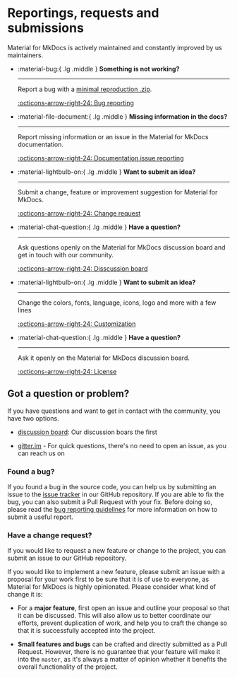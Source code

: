 # Reportings, requests and submissions

Material for MkDocs is actively maintained and constantly improved by us 
maintainers. 

<div class="grid cards" markdown>

-   :material-bug:{ .lg .middle } __Something is not working?__

    ---

    Report a bug with a [minimal reproduction .zip](https://squidfunk.github.io/mkdocs-material/bug-report/reproduction/).

    [:octicons-arrow-right-24: Bug reporting](https://squidfunk.github.io/mkdocs-material/bug-report/)

-   :material-file-document:{ .lg .middle } __Missing information in the docs?__

    ---

    Report missing information or an issue in the Material for MkDocs documentation.

    [:octicons-arrow-right-24: Documentation issue reporting](https://squidfunk.github.io/mkdocs-material/documentation-issue-report/)

-   :material-lightbulb-on:{ .lg .middle } __Want to submit an idea?__

    ---

    Submit a change, feature or improvement suggestion for Material for MkDocs.

    [:octicons-arrow-right-24: Change request](https://squidfunk.github.io/mkdocs-material/change-request/)

-   :material-chat-question:{ .lg .middle } __Have a question?__

    ---

    Ask questions openly on the Material for MkDocs discussion board and get in touch with our community.

    [:octicons-arrow-right-24: Disscussion board](https://github.com/squidfunk/mkdocs-material/discussions)

-   :material-lightbulb-on:{ .lg .middle } __Want to submit an idea?__

    ---

    Change the colors, fonts, language, icons, logo and more with a few lines

    [:octicons-arrow-right-24: Customization](#)

-   :material-chat-question:{ .lg .middle } __Have a question?__

    ---

    Ask it openly on the Material for MkDocs discussion board.

    [:octicons-arrow-right-24: License](#)

</div>


## Got a question or problem?

If you have questions and want to get in contact with the community, you have 
two options.

- [discussion board]: Our discussion boars the first 
- [gitter.im] - For quick questions, there's no need to open an issue, as you can reach us on

  [discussion board]: https://github.com/squidfunk/mkdocs-material/discussions
  [gitter.im]: https://gitter.im/squidfunk/mkdocs-material

### Found a bug?

If you found a bug in the source code, you can help us by submitting an issue
to the [issue tracker] in our GitHub repository. If you are able to fix the bug, 
you can also submit a Pull Request with your fix. Before doing so, please read the 
[bug reporting guidelines](https://squidfunk.github.io/mkdocs-material/bug-report/)
for more information on how to submit a useful report.

  [issue tracker]: https://github.com/squidfunk/mkdocs-material/issues
  [submission guidelines]: #submission-guidelines

### Have a change request?

If you would like to request a new feature or change to the project, you can 
submit an issue to our GitHub repository.

If you would like to implement a new feature, please submit an issue with a
proposal for your work first to be sure that it is of use to everyone, as
Material for MkDocs is highly opinionated. Please consider what kind of change
it is:

* For a **major feature**, first open an issue and outline your proposal so
  that it can be discussed. This will also allow us to better coordinate our
  efforts, prevent duplication of work, and help you to craft the change so
  that it is successfully accepted into the project.

* **Small features and bugs** can be crafted and directly submitted as a Pull
  Request. However, there is no guarantee that your feature will make it into
  the `master`, as it's always a matter of opinion whether it benefits the
  overall functionality of the project.
